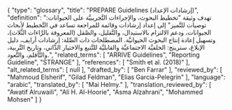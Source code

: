 {
    "type": "glossary",
    "title": "PREPARE Guidelines (إرشادات الإعداد)",
    "definition": "تهدف وثيقة \"تخطيط البحوث، والإجراءات التَّجريبيَّة على الحيوانات: توصيات للتَّميز\" إلى إعداد إرشادات وقائمة للمراجعة تساعد في التَّخطيط لأبحاث الحيوانات، ودعم الالتزام بالاستبدال، والتَّقليل، والصَّقل (المعروفة بالرَّاءات الثَّلاث)، وتسهيل إعادة إنتاج البحوث الحيوانيَّة.  المصطلحات ذات الصِّلة: إرشادات أرايف، دليل الإبلاغ، سترينج: الخلفيَّة الاجتماعيَّة والقابليَّة للتَّتبع والاختيار الذَّاتي، وتاريخ التَّربية، والتَّأقلم، والتَّعود.",
    "related_terms": [
        "ARRIVE Guidelines",
        "Reporting Guideline",
        "STRANGE"
    ],
    "references": [
        "Smith et al. (2018)"
    ],
    "alt_related_terms": [
        null
    ],
    "drafted_by": [
        "Ben Farrar"
    ],
    "reviewed_by": [
        "Mahmoud Elsherif",
        "Gilad Feldman",
        "Elias Garcia-Pelegrin"
    ],
    "language": "arabic",
    "translated_by": [
        "Mai Helmy."
    ],
    "translation_reviewed_by": [
        "Awatif Alruwaili",
        "Ali H. Al-Hoorie",
        "Asma Alzahrani",
        "Mohammed Mohsen"
    ]
}